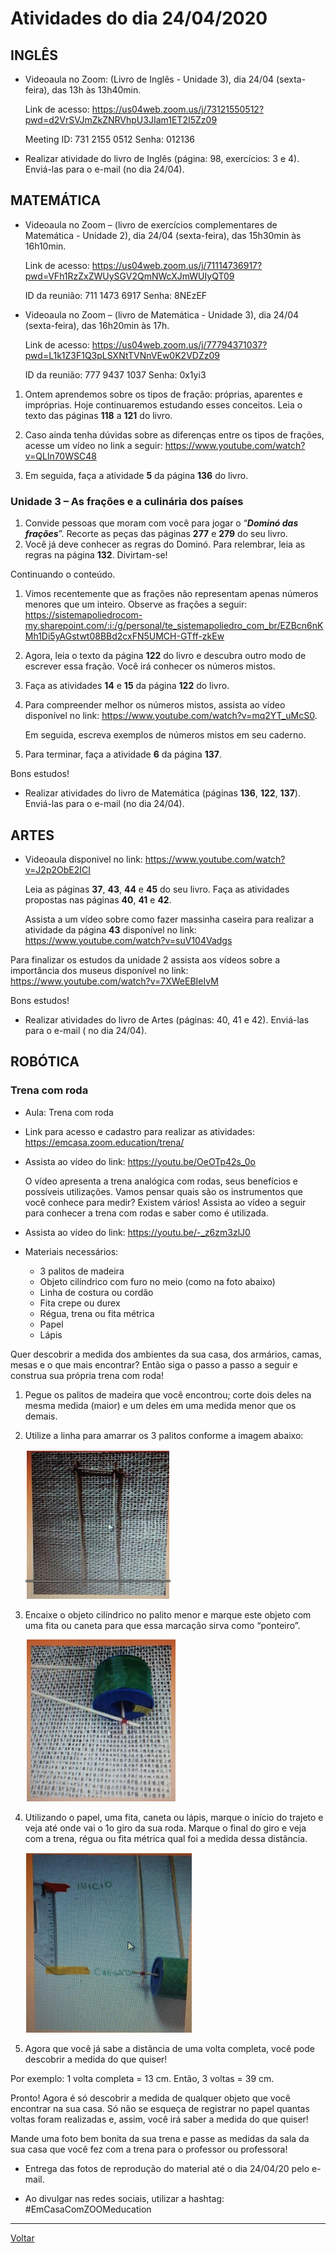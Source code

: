 # Atividades do dia 24/04/2020

## INGLÊS

* Videoaula no Zoom: (Livro de Inglês - Unidade 3), dia 24/04 (sexta-feira), das 13h às 13h40min.

  Link de acesso:
<https://us04web.zoom.us/j/73121550512?pwd=d2VrSVJmZkZNRVhpU3JIam1ET2I5Zz09>


    Meeting ID: 731 2155 0512
    Senha: 012136

* Realizar atividade do livro de Inglês (página: 98, exercícios: 3 e 4). Enviá-las para o e-mail (no dia
24/04).

## MATEMÁTICA

* Videoaula no Zoom – (livro de exercícios complementares de Matemática - Unidade 2), dia 24/04
(sexta-feira), das 15h30min às 16h10min.

  Link de acesso: <https://us04web.zoom.us/j/71114736917?pwd=VFh1RzZxZWUySGV2QmNWcXJmWUIyQT09>


    ID da reunião: 711 1473 6917
    Senha: 8NEzEF

* Videoaula no Zoom – (livro de Matemática - Unidade 3), dia 24/04 (sexta-feira), das 16h20min às
17h.

  Link de acesso: https://us04web.zoom.us/j/77794371037?pwd=L1k1Z3F1Q3pLSXNtTVNnVEw0K2VDZz09

    ID da reunião: 777 9437 1037
    Senha: 0x1yi3

1) Ontem aprendemos sobre os tipos de fração: próprias, aparentes e impróprias. Hoje continuaremos
estudando esses conceitos. Leia o texto das páginas **118** a **121** do livro.

2) Caso ainda tenha dúvidas sobre as diferenças entre os tipos de frações, acesse um vídeo no link a
seguir: <https://www.youtube.com/watch?v=QLln70WSC48>

3) Em seguida, faça a atividade **5** da página **136** do livro.

### Unidade 3 – As frações e a culinária dos países

1) Convide pessoas que moram com você para jogar o “***Dominó das frações***”. Recorte as peças das
páginas **277** e **279** do seu livro.
2) Você já deve conhecer as regras do Dominó. Para relembrar, leia as regras na página **132**. Divirtam-se!

Continuando o conteúdo.

1) Vimos recentemente que as frações não representam apenas números menores que um inteiro.
Observe as frações a seguir:
<https://sistemapoliedrocom-my.sharepoint.com/:i:/g/personal/te_sistemapoliedro_com_br/EZBcn6nKMh1Di5yAGstwt08BBd2cxFN5UMCH-GTff-zkEw>
2) Agora, leia o texto da página **122** do livro e descubra outro modo de escrever essa fração. Você irá conhecer os números mistos.
3) Faça as atividades **14** e **15** da página **122** do livro.
4) Para compreender melhor os números mistos, assista ao vídeo disponível no link:
<https://www.youtube.com/watch?v=mq2YT_uMcS0>.

   Em seguida, escreva exemplos de números mistos em seu caderno.

5) Para terminar, faça a atividade **6** da página **137**.

Bons estudos!

* Realizar atividades do livro de Matemática (páginas **136**, **122**, **137**). Enviá-las para o e-mail (no dia 24/04).

## ARTES

* Videoaula disponivel no link: <https://www.youtube.com/watch?v=J2p2ObE2ICI>

  Leia as páginas **37**, **43**, **44** e **45** do seu livro. Faça as atividades propostas nas páginas **40**, **41** e **42**.
  
  Assista a um vídeo sobre como fazer massinha caseira para realizar a atividade da página **43** disponível no link: <https://www.youtube.com/watch?v=suV104Vadgs>

Para finalizar os estudos da unidade 2 assista aos vídeos sobre a importância dos museus disponível
no link: <https://www.youtube.com/watch?v=7XWeEBIeIvM>

Bons estudos!

* Realizar atividades do livro de Artes (páginas: 40, 41 e 42). Enviá-las para o e-mail ( no dia 24/04).

## ROBÓTICA

### Trena com roda

* Aula: Trena com roda

* Link para acesso e cadastro para realizar as atividades: https://emcasa.zoom.education/trena/

* Assista ao vídeo do link: <https://youtu.be/OeOTp42s_0o>

  O vídeo apresenta a trena analógica com rodas, seus benefícios e possíveis utilizações.
Vamos pensar quais são os instrumentos que você conhece para medir? Existem vários! Assista ao
vídeo a seguir para conhecer a trena com rodas e saber como é utilizada.

* Assista ao vídeo do link: <https://youtu.be/-_z6zm3zlJ0>

* Materiais necessários:
    * 3 palitos de madeira
    * Objeto cilíndrico com furo no meio (como na foto abaixo)
    * Linha de costura ou cordão
    * Fita crepe ou durex
    * Régua, trena ou fita métrica
    * Papel
    * Lápis

Quer descobrir a medida dos ambientes da sua casa, dos armários, camas, mesas e o que mais
encontrar? Então siga o passo a passo a seguir e construa sua própria trena com roda!

1. Pegue os palitos de madeira que você encontrou; corte dois deles na mesma medida (maior) e um
deles em uma medida menor que os demais.
2. Utilize a linha para amarrar os 3 palitos conforme a imagem abaixo:

   ![Img1](imgs/robotica_20200423_1.png)

3. Encaixe o objeto cilíndrico no palito menor e marque este objeto com uma fita ou caneta para que essa marcação sirva como “ponteiro”.

   ![Img2](imgs/robotica_20200423_2.png)

4. Utilizando o papel, uma fita, caneta ou lápis, marque o início do trajeto e veja até onde vai o 1o giro da sua roda. Marque o final do giro e veja com a trena, régua ou fita métrica qual foi a medida dessa distância.

   ![Img3](imgs/robotica_20200423_3.png)

5. Agora que você já sabe a distância de uma volta completa, você pode descobrir a medida do que quiser!

Por exemplo: 1 volta completa = 13 cm. Então, 3 voltas = 39 cm.

Pronto! Agora é só descobrir a medida de qualquer objeto que você encontrar na sua casa. Só não se esqueça de registrar no papel quantas voltas foram realizadas e, assim, você irá saber a medida do que quiser!

Mande uma foto bem bonita da sua trena e passe as medidas da sala da sua casa que você fez com a trena para o professor ou professora!

* Entrega das fotos de reprodução do material até o dia 24/04/20 pelo e-mail.

* Ao divulgar nas redes sociais, utilizar a hashtag: #EmCasaComZOOMeducation


---

[Voltar](index.md)
